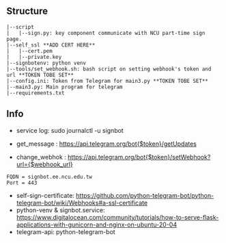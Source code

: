 ## Structure
```
|--script
|   |--sign.py: key component communicate with NCU part-time sign page.
|--self_ssl **ADD CERT HERE**
|   |--cert.pem     
|   |--private.key  
|--signbotenv: python venv
|--tools/set_webhook.sh: bash script on setting webhook's token and url **TOKEN TOBE SET**
|--config.ini: Token from Telegram for main3.py **TOKEN TOBE SET**
|--main3.py: Main program for telegram
|--requirements.txt
```
## Info
- service log: sudo journalctl -u signbot

- get_message : https://api.telegram.org/bot{$token}/getUpdates
- change_webhok : https://api.telegram.org/bot{$token}/setWebhook?url={$webhook_url}
```
FQDN = signbot.ee.ncu.edu.tw
Port = 443
```
- self-sign-certificate: https://github.com/python-telegram-bot/python-telegram-bot/wiki/Webhooks#a-ssl-certificate
- python-venv & signbot.service: https://www.digitalocean.com/community/tutorials/how-to-serve-flask-applications-with-gunicorn-and-nginx-on-ubuntu-20-04
- telegram-api: python-telegram-bot
